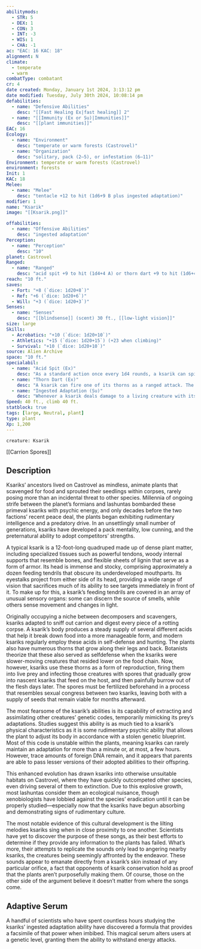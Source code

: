 ```yaml
---
abilitymods:
  - STR: 5
  - DEX: 1
  - CON: 3
  - INT: -3
  - WIS: 1
  - CHA: -1 
ac: "EAC: 16 KAC: 18" 
alignment: N
climate:
  - temperate
  - warm
combatType: combatant
cr: 4
date created: Monday, January 1st 2024, 3:13:12 pm
date modified: Tuesday, July 30th 2024, 10:08:14 pm
defabilities:
  - name: "Defensive Abilities"
    desc: "[[Fast Healing Ex|fast healing]] 2"
  - name: "[[Immunity (Ex or Su)|Immunities]]"
    desc: "[[plant immunities]]"
EAC: 16
Ecology:
  - name: "Environment"
    desc: "temperate or warm forests (Castrovel)"
  - name: "Organization"
    desc: "solitary, pack (2–5), or infestation (6–11)"
Environment: temperate or warm forests (Castrovel)
environment: forests
Init: 1
KAC: 18
Melee:
  - name: "Melee"
    desc: "tentacle +12 to hit (1d6+9 B plus ingested adaptation)"
modifier: 1
name: "Ksarik"
image: "[[Ksarik.png]]"

offabilities:
  - name: "Offensive Abilities"
    desc: "ingested adaptation"
Perception:
  - name: "Perception"
    desc: "10"
planet: Castrovel
Ranged:
  - name: "Ranged"
    desc: "acid spit +9 to hit (1d4+4 A) or thorn dart +9 to hit (1d6+4 P plus carrion spores)"
reach: "10 ft."
saves:
  - Fort: "+8 (`dice: 1d20+8`)"
  - Ref: "+6 (`dice: 1d20+6`)"
  - Will: "+3 (`dice: 1d20+3`)" 
Senses:
  - name: "Senses"
    desc: "[[blindsense]] (scent) 30 ft., [[low-light vision]]"
size: large
Skills:
  - Acrobatics: "+10 (`dice: 1d20+10`)"
  - Athletics: "+15 (`dice: 1d20+15`) (+23 when climbing)"
  - Survival: "+10 (`dice: 1d20+10`)"
source: Alien Archive
space: "10 ft."
specialabil:
  - name: "Acid Spit (Ex)"
    desc: "As a standard action once every 1d4 rounds, a ksarik can spit a glob of acid at a target within 60 feet."
  - name: "Thorn Dart (Ex)"
    desc: "A ksarik can fire one of its thorns as a ranged attack. The dart has a range of 100 feet, deals piercing damage, and exposes the target to [[Carrion Spores]]."
  - name: "Ingested Adaptation (Su)"
    desc: "Whenever a ksarik deals damage to a living creature with its tentacles, it siphons off a portion of the target’s genetic code and psychic resonance, temporarily reshaping its own physiology and psychology to match its victim’s. This grants the ksarik one of the following abilities (provided the target has it) for 1 minute: <ul><li>[[blindsense]] (up to 60 feet),</li><li> [[blindsight]] (up to 60 feet), </li><li> [[darkvision]] (up to 60 feet),</li><li>  [[Damage Reduction DR]] (up to 5/—), </li><li> [[Resistance Ex]] to one type of energy damage (up to 20 points), </li><li> burrow (up to 40 feet), </li><li> fly (up to 40 feet, with maximum average maneuverability), </li><li> swim (up to 40 feet), or </li><li> [[Water Breathing Ex]].</li></ul> Alternatively, the ksarik can gain the ability to understand (but not speak) up to three languages that the target knows, gain the target’s weapon proficiencies (its tentacles can operate two-handed weapons in this state), or change the damage dealt by its acid spit ability to any one energy type dealt by one of the target’s supernatural attacks. A ksarik can maintain only one adaptation at a time, and gaining a new adaptation ends the previous one. A ksarik can spend 1 Resolve Point to extend the duration of an ongoing benefit by 8 hours. It can also spend 1 Resolve Point to gain a second adaptation and sustain them both simultaneously."
Speed: 40 ft., climb 40 ft. 
statblock: true
tags: [large, Neutral, plant]
type: plant
Xp: 1,200
---
```


```statblock
creature: Ksarik
```

[[Carrion Spores]]

## Description

Ksariks’ ancestors lived on Castrovel as mindless, animate plants that scavenged for food and sprouted their seedlings within corpses, rarely posing more than an incidental threat to other species. Millennia of ongoing strife between the planet’s formians and lashuntas bombarded these primeval ksariks with psychic energy, and only decades before the two factions’ recent peace deal, the plants began exhibiting rudimentary intelligence and a predatory drive. In an unsettlingly small number of generations, ksariks have developed a pack mentality, low cunning, and the preternatural ability to adopt competitors’ strengths.

A typical ksarik is a 12-foot-long quadruped made up of dense plant matter, including specialized tissues such as powerful tendons, woody internal supports that resemble bones, and flexible sheets of lignin that serve as a form of armor. Its head is immense and stocky, comprising approximately a dozen feeding tendrils that obscure its underdeveloped mouthparts. Its eyestalks project from either side of its head, providing a wide range of vision that sacrifices much of its ability to see targets immediately in front of it. To make up for this, a ksarik’s feeding tendrils are covered in an array of unusual sensory organs: some can discern the source of smells, while others sense movement and changes in light.

Originally occupying a niche between decomposers and scavengers, ksariks adapted to sniff out carrion and digest every piece of a rotting corpse. A ksarik’s body produces a steady supply of several different acids that help it break down food into a more manageable form, and modern ksariks regularly employ these acids in self-defense and hunting. The plants also have numerous thorns that grow along their legs and back. Botanists theorize that these also served as selfdefense when the ksariks were slower-moving creatures that resided lower on the food chain. Now, however, ksariks use these thorns as a form of reproduction, firing them into live prey and infecting those creatures with spores that gradually grow into nascent ksariks that feed on the host, and then painfully burrow out of the flesh days later. The spores must be fertilized beforehand in a process that resembles sexual congress between two ksariks, leaving both with a supply of seeds that remain viable for months afterward.

The most fearsome of the ksarik’s abilities is its capability of extracting and assimilating other creatures’ genetic codes, temporarily mimicking its prey’s adaptations. Studies suggest this ability is as much tied to a ksarik’s physical characteristics as it is some rudimentary psychic ability that allows the plant to adjust its body in accordance with a stolen genetic blueprint. Most of this code is unstable within the plants, meaning ksariks can rarely maintain an adaptation for more than a minute or, at most, a few hours. However, trace amounts of foreign DNA remain, and it appears that parents are able to pass lesser versions of their adopted abilities to their offspring.

This enhanced evolution has drawn ksariks into otherwise unsuitable habitats on Castrovel, where they have quickly outcompeted other species, even driving several of them to extinction. Due to this explosive growth, most lashuntas consider them an ecological nuisance, though xenobiologists have lobbied against the species’ eradication until it can be properly studied—especially now that the ksariks have begun absorbing and demonstrating signs of rudimentary culture.

The most notable evidence of this cultural development is the lilting melodies ksariks sing when in close proximity to one another. Scientists have yet to discover the purpose of these songs, as their best efforts to determine if they provide any information to the plants has failed. What’s more, their attempts to replicate the sounds only lead to angering nearby ksariks, the creatures being seemingly affronted by the endeavor. These sounds appear to emanate directly from a ksarik’s skin instead of any particular orifice, a fact that opponents of ksarik conservation hold as proof that the plants aren’t purposefully making them. Of course, those on the other side of the argument believe it doesn’t matter from where the songs come.

## Adaptive Serum

A handful of scientists who have spent countless hours studying the ksariks’ ingested adaptation ability have discovered a formula that provides a facsimile of that power when imbibed. This magical serum alters users at a genetic level, granting them the ability to withstand energy attacks.
